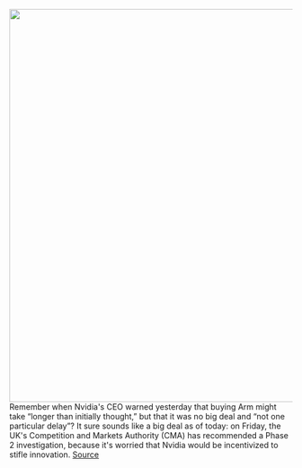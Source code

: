 <img src='https://cdn.vox-cdn.com/thumbor/EK1TR3v3eKkaqOav3WvGp-qfG1Q=/0x0:2000x1334/1200x800/filters:focal(840x507:1160x827)/cdn.vox-cdn.com/uploads/chorus_image/image/69754620/NVIDIA_Endeavor_building_logo.0.jpg' width='700px' /><br/>
Remember when Nvidia's CEO warned yesterday that buying Arm might take “longer than initially thought,” but that it was no big deal and “not one particular delay”? It sure sounds like a big deal as of today: on Friday, the UK's Competition and Markets Authority (CMA) has recommended a Phase 2 investigation, because it's worried that Nvidia would be incentivized to stifle innovation.
<a href='https://www.theverge.com/2021/8/20/22634379/nvidia-arm-aquisition-delay-uk-phase-2-investigation'> Source <a/>